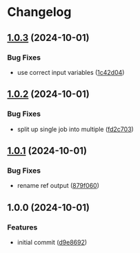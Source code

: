 # Changelog

## [1.0.3](https://github.com/cihelper/action-git-push/compare/v1.0.2...v1.0.3) (2024-10-01)


### Bug Fixes

* use correct input variables ([1c42d04](https://github.com/cihelper/action-git-push/commit/1c42d04fac1920bbf51c262518e5250a165bbfda))

## [1.0.2](https://github.com/cihelper/action-git-push/compare/v1.0.1...v1.0.2) (2024-10-01)


### Bug Fixes

* split up single job into multiple ([fd2c703](https://github.com/cihelper/action-git-push/commit/fd2c703c6bb784c29f9b20b69279543508412dc5))

## [1.0.1](https://github.com/cihelper/action-git-push/compare/v1.0.0...v1.0.1) (2024-10-01)


### Bug Fixes

* rename ref output ([879f060](https://github.com/cihelper/action-git-push/commit/879f06056cbe90225ac8258c577cb0745a4b718b))

## 1.0.0 (2024-10-01)


### Features

* initial commit ([d9e8692](https://github.com/cihelper/action-git-push/commit/d9e8692acb6ed4a8cfcf50f4dd84e47212bc6b64))
